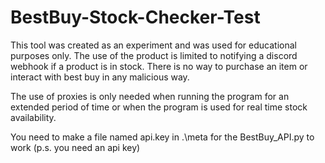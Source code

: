 # BestBuy-Stock-Checker-Test
 This tool was created as an experiment and was used for educational purposes only. The use of the product is limited to notifying a discord webhook if a product is in stock. There is no way to purchase an item or interact with best buy in any malicious way.
 
 The use of proxies is only needed when running the program for an extended period of time or when the program is used for real time stock availability.

 You need to make a file named api.key in .\meta for the BestBuy_API.py to work (p.s. you need an api key)
 
